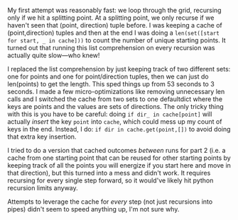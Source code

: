 My first attempt was reasonably fast: we loop through the grid, recursing only if we hit a splitting point. At a splitting point, we only recurse if we haven't seen that (point, direction) tuple before. I was keeping a cache of (point,direction) tuples and then at the end I was doing a `len(set([start for start, _ in cache]))` to count the number of unique starting points. It turned out that running this list comprehension on every recursion was actually quite slow—who knew! 

I replaced the list comprehension by just keeping track of two different sets: one for points and one for point/direction tuples, then we can just do len(points) to get the length. This sped things up from 53 seconds to 3 seconds. I made a few micro-optimizations like removing unnecessary len calls and I switched the cache from two sets to one defaultdict where the keys are points and the values are sets of directions. The only tricky thing with this is you have to be careful:
doing `if dir_ in cache[point]` will actually *insert* the key `point` into `cache`, which could mess up my count of keys in the end. Instead, I do: `if dir in cache.get(point,[])` to avoid doing that extra key insertion.

I tried to do a version that cached outcomes *between* runs for part 2 (i.e. a cache from one starting point that can be reused for other starting points by keeping track of all the points you will energize if you start here and move in that direction), but this turned into a mess and didn't work. It requires recursing for every single step forward, so it would've likely hit python recursion  limits anyway.

Attempts to leverage the cache for *every* step (not just recursions into pipes) didn't seem to speed anything up, I'm not sure why.